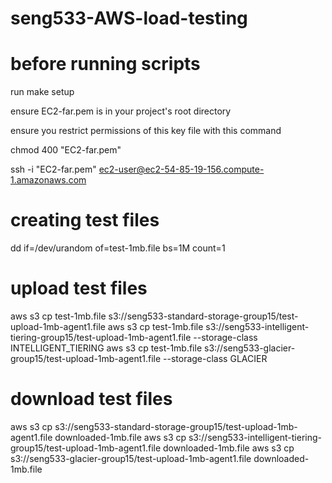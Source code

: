 # seng533-AWS-load-testing

# before running scripts
run make setup

ensure EC2-far.pem is in your project's root directory

ensure you restrict permissions of this key file with this command

chmod 400 "EC2-far.pem"

ssh -i "EC2-far.pem" ec2-user@ec2-54-85-19-156.compute-1.amazonaws.com

# creating test files
dd if=/dev/urandom of=test-1mb.file bs=1M count=1

# upload test files
aws s3 cp test-1mb.file s3://seng533-standard-storage-group15/test-upload-1mb-agent1.file
aws s3 cp test-1mb.file s3://seng533-intelligent-tiering-group15/test-upload-1mb-agent1.file --storage-class INTELLIGENT_TIERING
aws s3 cp test-1mb.file s3://seng533-glacier-group15/test-upload-1mb-agent1.file --storage-class GLACIER

# download test files
aws s3 cp s3://seng533-standard-storage-group15/test-upload-1mb-agent1.file downloaded-1mb.file
aws s3 cp s3://seng533-intelligent-tiering-group15/test-upload-1mb-agent1.file downloaded-1mb.file
aws s3 cp s3://seng533-glacier-group15/test-upload-1mb-agent1.file downloaded-1mb.file